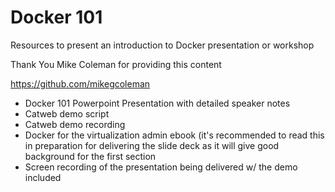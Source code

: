 # Docker 101
Resources to present an introduction to Docker presentation or workshop

Thank You Mike Coleman for providing this content

https://github.com/mikegcoleman

* Docker 101 Powerpoint Presentation with detailed speaker notes
* Catweb demo script
* Catweb demo recording
* Docker for the virtualization admin ebook (it's recommended to read this in preparation for delivering the slide deck as it will give good background for the first section
* Screen recording of the presentation being delivered w/ the demo included

